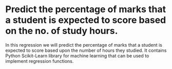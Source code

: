 # Predict the percentage of marks that a student is expected to score based on the no. of study hours.
In this regression we will predict the percentage of marks that a student is expected to score based upon the number of hours they studied. It contains Python Scikit-Learn library for machine learning that can be used to implement regression functions.
